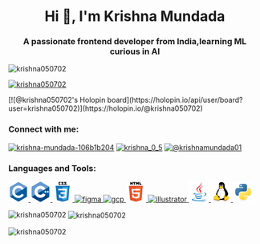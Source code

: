 <h1 align="center">Hi 👋, I'm Krishna Mundada</h1>
<h3 align="center">A passionate frontend developer from India,learning ML curious in AI</h3>

<p align="left"> <img src="https://komarev.com/ghpvc/?username=krishna050702&label=Profile%20views&color=0e75b6&style=flat" alt="krishna050702" /> </p>

<p align="left"> <a href="https://github.com/ryo-ma/github-profile-trophy"><img src="https://github-profile-trophy.vercel.app/?username=krishna050702" alt="krishna050702" /></a> </p>
[![@krishna050702's Holopin board](https://holopin.io/api/user/board?user=krishna050702)](https://holopin.io/@krishna050702)
<h3 align="left">Connect with me:</h3>
<p align="left">
<a href="https://linkedin.com/in/krishna-mundada-106b1b204" target="blank"><img align="center" src="https://raw.githubusercontent.com/rahuldkjain/github-profile-readme-generator/master/src/images/icons/Social/linked-in-alt.svg" alt="krishna-mundada-106b1b204" height="30" width="40" /></a>
<a href="https://www.codechef.com/users/krishna_0_5" target="blank"><img align="center" src="https://cdn.jsdelivr.net/npm/simple-icons@3.1.0/icons/codechef.svg" alt="krishna_0_5" height="30" width="40" /></a>
<a href="https://www.hackerrank.com/@krishnamundada01" target="blank"><img align="center" src="https://raw.githubusercontent.com/rahuldkjain/github-profile-readme-generator/master/src/images/icons/Social/hackerrank.svg" alt="@krishnamundada01" height="30" width="40" /></a>
</p>

<h3 align="left">Languages and Tools:</h3>
<p align="left"> <a href="https://www.cprogramming.com/" target="_blank" rel="noreferrer"> <img src="https://raw.githubusercontent.com/devicons/devicon/master/icons/c/c-original.svg" alt="c" width="40" height="40"/> </a> <a href="https://www.w3schools.com/cpp/" target="_blank" rel="noreferrer"> <img src="https://raw.githubusercontent.com/devicons/devicon/master/icons/cplusplus/cplusplus-original.svg" alt="cplusplus" width="40" height="40"/> </a> <a href="https://www.w3schools.com/css/" target="_blank" rel="noreferrer"> <img src="https://raw.githubusercontent.com/devicons/devicon/master/icons/css3/css3-original-wordmark.svg" alt="css3" width="40" height="40"/> </a> <a href="https://www.figma.com/" target="_blank" rel="noreferrer"> <img src="https://www.vectorlogo.zone/logos/figma/figma-icon.svg" alt="figma" width="40" height="40"/> </a> <a href="https://cloud.google.com" target="_blank" rel="noreferrer"> <img src="https://www.vectorlogo.zone/logos/google_cloud/google_cloud-icon.svg" alt="gcp" width="40" height="40"/> </a> <a href="https://www.w3.org/html/" target="_blank" rel="noreferrer"> <img src="https://raw.githubusercontent.com/devicons/devicon/master/icons/html5/html5-original-wordmark.svg" alt="html5" width="40" height="40"/> </a> <a href="https://www.adobe.com/in/products/illustrator.html" target="_blank" rel="noreferrer"> <img src="https://www.vectorlogo.zone/logos/adobe_illustrator/adobe_illustrator-icon.svg" alt="illustrator" width="40" height="40"/> </a> <a href="https://www.java.com" target="_blank" rel="noreferrer"> <img src="https://raw.githubusercontent.com/devicons/devicon/master/icons/java/java-original.svg" alt="java" width="40" height="40"/> </a> <a href="https://www.linux.org/" target="_blank" rel="noreferrer"> <img src="https://raw.githubusercontent.com/devicons/devicon/master/icons/linux/linux-original.svg" alt="linux" width="40" height="40"/> </a> <a href="https://www.python.org" target="_blank" rel="noreferrer"> <img src="https://raw.githubusercontent.com/devicons/devicon/master/icons/python/python-original.svg" alt="python" width="40" height="40"/> </a> </p>

<p><img align="left" src="https://github-readme-stats.vercel.app/api/top-langs?username=krishna050702&show_icons=true&locale=en&layout=compact" alt="krishna050702" /></p>

<p>&nbsp;<img align="center" src="https://github-readme-stats.vercel.app/api?username=krishna050702&show_icons=true&locale=en" alt="krishna050702" /></p>

<p><img align="center" src="https://github-readme-streak-stats.herokuapp.com/?user=krishna050702&" alt="krishna050702" /></p>
